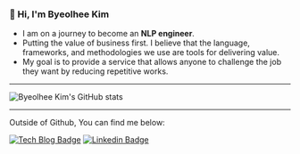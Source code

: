 ### 👋 Hi, I'm Byeolhee Kim
* I am on a journey to become an **NLP engineer**.
* Putting the value of business first. I believe that the language, frameworks, and methodologies we use are tools for delivering value.
* My goal is to provide a service that allows anyone to challenge the job they want by reducing repetitive works.
---- 

![Byeolhee Kim's GitHub stats](https://github-readme-stats.vercel.app/api?username=kimbyeolhee&show_icons=true&bg_color=00000000)

---

Outside of Github, You can find me below:

[![Tech Blog Badge](http://img.shields.io/badge/-Tech%20blog-00AD9F?style=flat-square&logo=netlify&link=https://life-is-also-pizza.tistory.com/)](https://life-is-also-pizza.tistory.com/) [![Linkedin Badge](https://img.shields.io/badge/-LinkedIn-blue?style=flat-square&logo=Linkedin&logoColor=white&link=https://www.linkedin.com/in/kimbyeolhee/)](https://www.linkedin.com/in/kimbyeolhee/)
